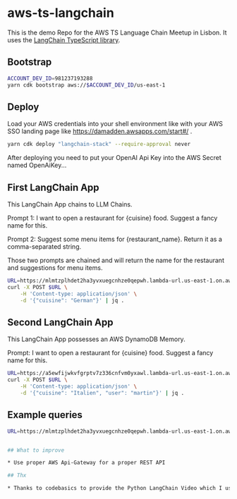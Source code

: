 # aws-ts-langchain

This is the demo Repo for the AWS TS Language Chain Meetup in Lisbon. It uses the [LangChain TypeScript library](https://github.com/hwchase17/langchainjs).

## Bootstrap

```bash
ACCOUNT_DEV_ID=981237193288
yarn cdk bootstrap aws://$ACCOUNT_DEV_ID/us-east-1
```

## Deploy

Load your AWS credentials into your shell environment like with your AWS SSO landing page like https://damadden.awsapps.com/start#/ .

```bash
yarn cdk deploy "langchain-stack" --require-approval never
```

After deploying you need to put your OpenAI Api Key into the AWS Secret named OpenAiKey...

## First LangChain App

This LangChain App chains to LLM Chains.

Prompt 1: I want to open a restaurant for {cuisine} food. Suggest a fancy name for this.

Prompt 2: Suggest some menu items for {restaurant_name}. Return it as a comma-separated string.

Those two prompts are chained and will return the name for the restaurant and suggestions for menu items.

```bash
URL=https://mlmtzplhdet2ha3yvxuegcnhze0qepwh.lambda-url.us-east-1.on.aws
curl -X POST $URL \
    -H 'Content-type: application/json' \
    -d '{"cuisine": "German"}' | jq .
```

## Second LangChain App

This LangChain App possesses an AWS DynamoDB Memory.

Prompt: I want to open a restaurant for {cuisine} food. Suggest a fancy name for this.

```bash
URL=https://a5ewfijwkvfgrptv7z336cnfvm0yxawl.lambda-url.us-east-1.on.aws
curl -X POST $URL \
    -H 'Content-type: application/json' \
    -d '{"cuisine": "Italien", "user": "martin"}' | jq .
```

## Example queries

```bash
URL=https://mlmtzplhdet2ha3yvxuegcnhze0qepwh.lambda-url.us-east-1.on.aws


## What to improve

* Use proper AWS Api-Gateway for a proper REST API

## Thx

* Thanks to codebasics to provide the Python LangChain Video which I used <https://www.youtube.com/watch?v=nAmC7SoVLd8>

